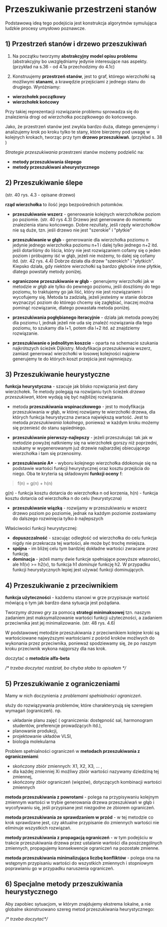 # Przeszukiwanie przestrzeni stanów

Podstawową ideą tego podejścia jest konstrukcja algorytmów symulująca ludzkie procesy umysłowo poznawcze.

## 1) Przestrzeń stanów i drzewo przeszukiwań

1. Na początku tworzymy **abstrakcyjny model opisu problemu** (abstrakcyjny bo uwzględniamy jedynie interesujące nas aspekty. (przykład na s.36 - od 4.1a przechodzimy do 4.1c)

2. Konstruujemy **przestrzeń stanów**, jest to graf, którego wierzchołki są możliwymi **stanami**, a krawędzie przejściami z jednego stanu do drugiego. Wyróżniamy:
- **wierzchołek początkowy**
- **wierzchołek końcowy**

Przy takiej reprezentacji rozwiązanie problemu sprowadza się do znalezienia drogi od wierzchołka początkowego do końcowego.

Jako, że przestrzeń stanów jest zwykla bardzo duża, dlatego generujemy i analizujemy krok po kroku tylko te stany, które bierzemy pod uwagę w kolejnych krokach, tworząc przy tym **drzewo przeszukiwań**. (przykład s. 38 )

*Strategie przeszukiwania* przestrzeni stanów możemy podzielić na:
- **metody przeszukiwania ślepego**
- **metody przeszukiwani aheurystycznego**

## 2) Przeszukiwanie ślepe

(str. 40 rys. 4.3 - opisane drzewo)

**rząd wierzchołka** to ilość jego bezpośrednich potomków.

- **przeszukiwanie wszerz** - generowanie kolejnych wierzchołków poziom po poziomie. (str. 40 rys 4.3) Drzewo jest generowane do momentu znalezienia stanu końcowego. Dobre rezultaty, jeśli rzędy wierzchołków nie są duże, tzn. jeśli drzewo nie jest "szerokie" i "płytkie"

- **przeszukiwanie w głąb** - generowanie dla wierzchołka poziomu n jedynie jednego wierzchołka poziomu n+1 i dalej tylko jednego n+2 itd. jeśli dotarliśmy do liścia, który nie jest rozwiązaniem cofamy się o jeden poziom i próbujemy iść w głąb, jeżeli nie możemy, to dalej się cofamy itd. (str. 42 rys. 4.4) Dobrze działa dla drzew "szerokich" i "płytkich". Kiepsko działa, gdy niektóre wierzchołki są bardzo głębokie inne płytkie, dlatego powstały metody poniżej.

- **ograniczone przeszukiwanie w głąb** - generujemy wierzchołki jak w metodzie *w głąb* ale tylko do pewnego poziomu, jeśli doszliśmy do tego poziomu, to traktujemy go jak liść, który nie jest rozwiązaniem i wycofujemy się. Metoda ta zadziałą, jeżeli jesteśmy w stanie dobrze wyznaczyć poziom do którego chcemy się zagłębiać, inaczej można pominąć rozwiązanie, dlatego powastała metoda poniżej.

- **przeszukiwania pogłębianego iteracyjnie** - działa jak metoda powyżej dla poziomu l, jednak jeżeli nie uda się znaleźć rozwiązania dla tego poziomu, to szukamy dla l+1, potem dla l+2 itd. aż znajdziemy rozwiązanie.

- **przeszukiwanie o jednolitym koszcie** - oparta na schemacie szukania najkrótszych ścieżek Dijkistry. Modyfikacja przeszukiwania wszerz, zamiast generować wierzchołki w losowej kolejności najpierw generujemy te do których koszt przejścia jest najmniejszy.

## 3) Przeszukiwanie heurystyczne

**funkcja heurystyczna** - szacuje jak blisko rozwiązania jest dany wierzchołek. Te metody polegają na rozwijaniu tych ścieżek *drzewa przeszukiwań*, które wydają się być najbliżej rozwiązania.

- metoda **przeszukiwania wspinaczkowego** - jest to modyfikacja przeszukiwania w głąb, w której rozwijamy te wierzchołki drzewa, dla których funkcja heurystyczna zwraca największą wartość. Jest to metoda *przeszukiwania lokalnego*, ponieważ w każdym kroku możemy się przenieść do stanu sąsiedniego.

- **przeszukiwanie pierwszy-najlepszy** - jeżeli przeszukując tak jak w metodzie powyżej natkniemy się na wierzchołek gorszy niż poprzedni, szukamy w wygenerowanym już drzewie najbarzdiej obiecującego wierzchołka i tam się przenosimy.

- **przeszukiwanie A\*** - wyboru kolejnego wierzchołka ddokonuje się na podstawie wartości funkcji heurystycznej oraz kosztu przejścia do niego. Oba te kryteria są składowymi **funkcji oceny** f:
> f(n) = g(n) + h(n)

g(n) - funkcja kosztu dotarcia do wierzchołka n od korzenia, h(n) - funkcja kosztu dotarcia od wierzchołka n do celu (heurystyczna)

- **przeszukiwanie wiązką** - rozwijamy w przeszukiwaniu w wszerz drzewo poziom po poziomie, jednak na każdym poziomie zostawiamy do dalszego rozwinięcia tylko *b* najlepszych

Właściwości funkcji heurystycznej:
- **dopuszczalność** - szacując odległość od wierzchołka do celu funkcja nigdy nie przekracza tej wartości, ale może być trochę mniejsza.
- **spójna** - im bliżej celu tym bardziej dokładne wartości zwracane przez funkcję.
- **dominacja** - jeżeli mamy dwie funkcje spełniające powyższe własności, ale h1(v) >= h2(v), to funkcja h1 *dominuje* funkcję h2. W przypadku funkcji heurystycznych lepiej jest używać funkcji dominujących.

## 4) Przeszukiwanie z przeciwnikiem

**funkcja użyteczności** - każdemu stanowi w grze przypisauje wartość mówiącą o tym jak bardzo dana sytuacja jest pożądana.

Tworzymy *drzewo gry* za pomocą **strategi minimaksowej** tzn. naszym zadaniem jest maksymalizowanie wartości funkcji użyteczności, a zadaniem przeciwnika jest jej minimalizowanie. (str. 48 rys. 4.6)

W podstawowej metodzie przeszukiwania z przeciwnikiem kolejne kroki są wartościowane najwyższymi wartościami z pośród kroków możlwych do wykonania przez przeciwnika, ponieważ spodziewamy się, że po naszym kroku przeciwnik wykona najgorszy dla nas krok.

doczytać o **metodzie alfa-beta**

*/\* trzeba doczytać rozdział, bo chyba słabo to opisałem \*/*

## 5) Przeszukiwanie z ograniczeniami

Mamy w nich doczynienia z *problemami spełnialności ograniczeń*.

służy do rozwiązywania problemów, które charakteryzują się szeregiem wymagań (ograniczeń). np.
- układanie planu zajęć ( ograniczenia: dostępność sal, harmonogram studentów, preferencje prowadzących itd.),
- planowanie produkcji,
- projektowanie układów VLSI,
- biologia molekularna

Problem spełnialności ograniczeń w **metodach przeszukiwania z ograniczeniami**:
- skończony zbiór zmiennych: X1, X2, X3, ... ,
- dla każdej zmienniej Xi możliwy zbiór wartości nazywamy dziedziną tej zmiennej,
- skończony zbiór ograniczeń (więzów), dotyczących kombinacji wartości zmiennych

**metoda przeszukiwania z powrotami** - polega na przypisywaniu kolejnym zmiennym wartości w trybie generowania drzewa przeszukiwań w głąb i wycofywaniu się, jeśli przypisane jest niezgodne ze zbiorem ograniczeń.

**metoda przeszukiwania ze sprawdzaniem w przód** - w tej metodzie co krok sprawdzane jest, czy aktualne przypisanie do zmiennych wartości nie eliminuje wszystkich rozwiązań.

**metody przeszukiwania z propagacją ograniczeń** - w tym podejściu w trakcie przeszukiwania drzewa przez ustalanie wartości dla poszczególnych zmiennych, propagujemy konsekwencje ograniczeń na pozostałe zmienne.

**metoda przeszukiwania minimalizująca liczbę konfliktów** - polega ona na wstępnym przypisaniu wartości do wszystkich zmiennych i stopniowym poprawianiu go w przypadku naruszenia ograniczeń.

## 6) Specjalne metody przeszukiwania heurystycznego

Aby zapobiec sytuacjom, w którym znajdujemy ekstrema lokalne, a nie globalne skonstruowano szereg metod przeszukiwania heurystycznego:

*/\* trzeba doczytać\*/*
